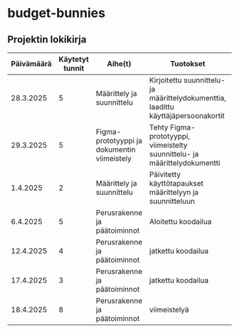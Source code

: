 # budget-bunnies

## Projektin lokikirja

| Päivämäärä | Käytetyt tunnit | Aihe(t)                               | Tuotokset                                                         | Tekijä(t)        |
|------------|-----------------|---------------------------------------|-------------------------------------------------------------------|------------------|
| 28.3.2025  | 5         | Määrittely ja suunnittelu   | Kirjoitettu suunnittelu- ja määrittelydokumenttia, laadittu käyttäjäpersoonakortit | Hanna + Maria    |
| 29.3.2025  | 5         | Figma-prototyyppi ja dokumentin viimeistely | Tehty Figma-prototyyppi, viimeistelty suunnittelu- ja määrittelydokumentti | Hanna + Maria    |
| 1.4.2025   | 2         | Määrittely ja suunnittelu         | Päivitetty käyttötapaukset määrittelyyn ja suunnitteluun     | Hanna     |
| 6.4.2025   | 5         | Perusrakenne ja päätoiminnot        | Aloitettu koodailua     | Hanna + Maria    |
| 12.4.2025   | 4         | Perusrakenne ja päätoiminnot        | jatkettu koodailua     | Hanna + Maria    |
| 17.4.2025   | 3         | Perusrakenne ja päätoiminnot        | jatkettu koodailua     | Hanna + Maria    |
| 18.4.2025   | 8         | Perusrakenne ja päätoiminnot        | viimeistelyä           | Hanna + Maria    |
